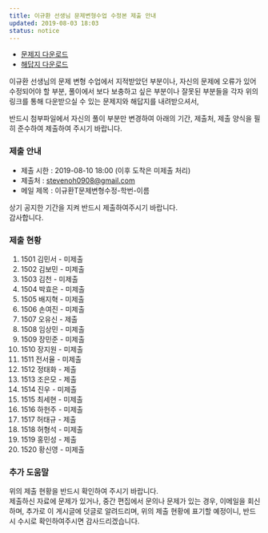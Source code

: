 ```yaml
---
title: 이규환 선생님 문제변형수업 수정본 제출 안내
updated: 2019-08-03 18:03
status: notice
---
```

- <a href="https://github.com/stevenoh0908/stevenoh0908.github.io/blob/master/files/%EB%AC%B8%EC%A0%9C%20%EB%B3%80%ED%98%95%20%EC%88%98%EC%97%85%20%EB%AC%B8%EC%A0%9C%EC%A7%80_1%ED%95%99%EB%85%84%205%EB%B0%98_20190729_%EC%99%84%EC%84%B1%EB%B3%B8.hwp?raw=true" download>문제지 다운로드</a>
- <a href="https://github.com/stevenoh0908/stevenoh0908.github.io/blob/master/files/%EB%AC%B8%EC%A0%9C%20%EB%B3%80%ED%98%95%20%EC%88%98%EC%97%85%20%ED%95%B4%EB%8B%B5%EC%A7%80_1%ED%95%99%EB%85%84%205%EB%B0%98_20190729_%EC%99%84%EC%84%B1%EB%B3%B8.hwp?raw=true" download>해답지 다운로드</a>


이규환 선생님의 문제 변형 수업에서 지적받았던 부분이나, 자신의 문제에 오류가 있어 수정되어야 할 부분,
풀이에서 보다 보충하고 싶은 부분이나 잘못된 부분들을 각자 위의 링크를 통해 다운받으실 수 있는 문제지와 해답지를 내려받으셔서,

반드시 첨부파일에서 자신의 풀이 부분만 변경하여 아래의 기간, 제출처, 제출 양식을 필히 준수하여 제출하여 주시기 바랍니다.


### 제출 안내
- 제출 시한 : 2019-08-10 18:00 (이후 도착은 미제출 처리)
- 제출처 : stevenoh0908@gmail.com
- 메일 제목 : 이규환T문제변형수정-학번-이름

상기 공지한 기간을 지켜 반드시 제출하여주시기 바랍니다.<br>
감사합니다.

### 제출 현황
1. 1501 김민서 - 미제출
2. 1502 김보민 - 미제출
3. 1503 김천 - 미제출
4. 1504 박효은 - 미제출
5. 1505 배지혁 - 미제출
6. 1506 손여진 - 미제출
7. 1507 오유신 - 제출
8. 1508 임상민 - 미제출
9. 1509 장민준 - 미제출
10. 1510 장지원 - 미제출
11. 1511 전서율 - 미제출
12. 1512 정태화 - 제출
13. 1513 조은모 - 제출
14. 1514 진우 - 미제출
15. 1515 최세현 - 미제출
16. 1516 하헌주 - 미제출
17. 1517 허태규 - 제출
18. 1518 허형석 - 미제출
19. 1519 홍민성 - 제출
20. 1520 황신영 - 미제출

### 추가 도움말
위의 제출 현황을 반드시 확인하여 주시기 바랍니다.<br>
제출하신 자료에 문제가 있거나, 중간 편집에서 문의나 문제가 있는 경우, 이메일을 회신하며, 추가로 이 게시글에 덧글로 알려드리며, 위의 제출 현황에 표기할 예정이니, 반드시 수시로 확인하여주시면 감사드리겠습니다.
